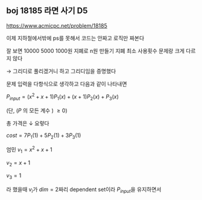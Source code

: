 boj 18185 라면 사기 D5
-

https://www.acmicpc.net/problem/18185

이제 지하철에서밖에 ps를 못해서 코드는 안짜고 로직만 짜본다

잘 보면 10000 5000 1000원 지폐로 n원 만들기 지폐 최소 사용횟수 문제랑 크게 다르지 않다

$\to$ 그리디로 풀리겠거니 하고 그리디임을 증명했다

문제 입력을 다항식으로 생각하고 다음과 같이 나타내면

$P_{input}=(x^2+x+1)P_1(x)+(x+1)P_2(x)+P_3(x)$

(단, $(P$ 의 모든 계수 $)$ $\ge 0$)

총 가격은 $\downarrow$ 요렇다

$cost=7P_1(1)+5P_2(1)+3P_3(1)$

엄민
$v_1=x^2+x+1$

$v_2=x+1$

$v_3=1$

라 했을때 ${v_i}$가 $dim=2$짜리 dependent set이라 $P_{input}$을 유지하면서 
